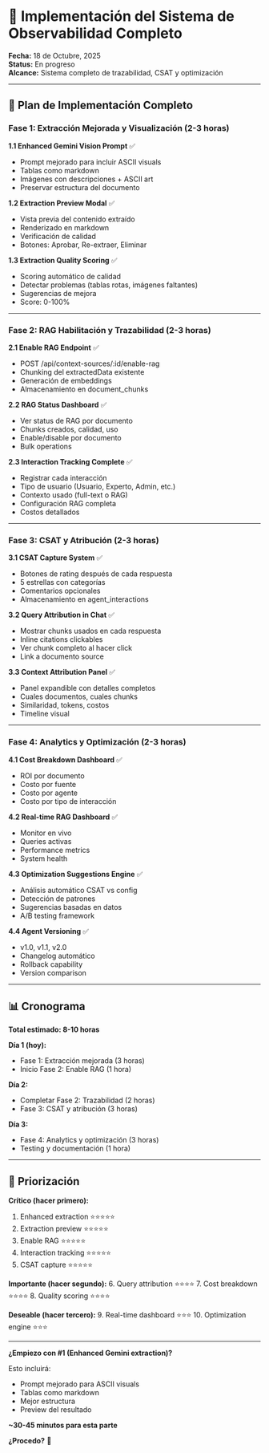 # 🚀 Implementación del Sistema de Observabilidad Completo

**Fecha:** 18 de Octubre, 2025  
**Status:** En progreso  
**Alcance:** Sistema completo de trazabilidad, CSAT y optimización

---

## 🎯 Plan de Implementación Completo

### Fase 1: Extracción Mejorada y Visualización (2-3 horas)

**1.1 Enhanced Gemini Vision Prompt** ✅
- Prompt mejorado para incluir ASCII visuals
- Tablas como markdown
- Imágenes con descripciones + ASCII art
- Preservar estructura del documento

**1.2 Extraction Preview Modal** ✅
- Vista previa del contenido extraído
- Renderizado en markdown
- Verificación de calidad
- Botones: Aprobar, Re-extraer, Eliminar

**1.3 Extraction Quality Scoring** ✅
- Scoring automático de calidad
- Detectar problemas (tablas rotas, imágenes faltantes)
- Sugerencias de mejora
- Score: 0-100%

---

### Fase 2: RAG Habilitación y Trazabilidad (2-3 horas)

**2.1 Enable RAG Endpoint** ✅
- POST /api/context-sources/:id/enable-rag
- Chunking del extractedData existente
- Generación de embeddings
- Almacenamiento en document_chunks

**2.2 RAG Status Dashboard** ✅
- Ver status de RAG por documento
- Chunks creados, calidad, uso
- Enable/disable por documento
- Bulk operations

**2.3 Interaction Tracking Complete** ✅
- Registrar cada interacción
- Tipo de usuario (Usuario, Experto, Admin, etc.)
- Contexto usado (full-text o RAG)
- Configuración RAG completa
- Costos detallados

---

### Fase 3: CSAT y Atribución (2-3 horas)

**3.1 CSAT Capture System** ✅
- Botones de rating después de cada respuesta
- 5 estrellas con categorías
- Comentarios opcionales
- Almacenamiento en agent_interactions

**3.2 Query Attribution in Chat** ✅
- Mostrar chunks usados en cada respuesta
- Inline citations clickables
- Ver chunk completo al hacer click
- Link a documento source

**3.3 Context Attribution Panel** ✅
- Panel expandible con detalles completos
- Cuales documentos, cuales chunks
- Similaridad, tokens, costos
- Timeline visual

---

### Fase 4: Analytics y Optimización (2-3 horas)

**4.1 Cost Breakdown Dashboard** ✅
- ROI por documento
- Costo por fuente
- Costo por agente
- Costo por tipo de interacción

**4.2 Real-time RAG Dashboard** ✅
- Monitor en vivo
- Queries activas
- Performance metrics
- System health

**4.3 Optimization Suggestions Engine** ✅
- Análisis automático CSAT vs config
- Detección de patrones
- Sugerencias basadas en datos
- A/B testing framework

**4.4 Agent Versioning** ✅
- v1.0, v1.1, v2.0
- Changelog automático
- Rollback capability
- Version comparison

---

## 📊 Cronograma

**Total estimado: 8-10 horas**

**Día 1 (hoy):**
- Fase 1: Extracción mejorada (3 horas)
- Inicio Fase 2: Enable RAG (1 hora)

**Día 2:**
- Completar Fase 2: Trazabilidad (2 horas)
- Fase 3: CSAT y atribución (3 horas)

**Día 3:**
- Fase 4: Analytics y optimización (3 horas)
- Testing y documentación (1 hora)

---

## 🎯 Priorización

**Crítico (hacer primero):**
1. Enhanced extraction ⭐⭐⭐⭐⭐
2. Extraction preview ⭐⭐⭐⭐⭐
3. Enable RAG ⭐⭐⭐⭐⭐
4. Interaction tracking ⭐⭐⭐⭐⭐
5. CSAT capture ⭐⭐⭐⭐⭐

**Importante (hacer segundo):**
6. Query attribution ⭐⭐⭐⭐
7. Cost breakdown ⭐⭐⭐⭐
8. Quality scoring ⭐⭐⭐⭐

**Deseable (hacer tercero):**
9. Real-time dashboard ⭐⭐⭐
10. Optimization engine ⭐⭐⭐

---

**¿Empiezo con #1 (Enhanced Gemini extraction)?**

Esto incluirá:
- Prompt mejorado para ASCII visuals
- Tablas como markdown
- Mejor estructura
- Preview del resultado

**~30-45 minutos para esta parte**

**¿Procedo?** 🚀

